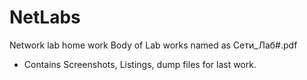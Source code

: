 # NetLabs
Network lab home work
Body of Lab works named as Сети_Лаб#.pdf
+ Contains Screenshots, Listings, dump files for last work.
